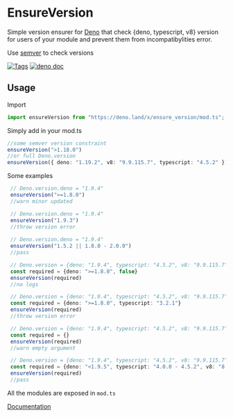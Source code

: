 # EnsureVersion

Simple version ensurer for [Deno](https://deno.land) that check {deno, typescript, v8} version for users of your module and prevent them from incompatibylities error.

Use [semver](https://deno.land/x/semver) to check versions

[![Tags](https://img.shields.io/github/v/release/JOTSR/ensure_version)](https://github.com/JOTSR/ensure_version/releases)
[![deno doc](https://doc.deno.land/badge.svg)](https://doc.deno.land/https/raw.githubusercontent.com/JOTSR/ensure_version/main/mod.ts)

## Usage

Import
```ts
import ensureVersion from "https://deno.land/x/ensure_version/mod.ts";
```

Simply add in your mod.ts
```ts
//some semver version constraint
ensureVersion(">1.18.0")
//or full Deno.version
ensureVersion({ deno: "1.19.2", v8: "9.9.115.7", typescript: "4.5.2" })
```

Some examples
```ts
 // Deno.version.deno = "1.9.4"
 ensureVersion(">=1.8.0")
 //warn minor updated

 // Deno.version.deno = "1.9.4"
 ensureVersion("1.9.3")
 //throw version error
 
 // Deno.version.deno = "1.9.4"
 ensureVersion("1.5.2 || 1.8.0 - 2.0.0")
 //pass

 // Deno.version = {deno: "1.9.4", typescript: "4.5.2", v8: "9.9.115.7"}
 const required = {deno: ">=1.8.0", false}
 ensureVersion(required)
 //no logs

 // Deno.version = {deno: "1.9.4", typescript: "4.5.2", v8: "9.9.115.7"}
 const required = {deno: ">=1.8.0", typescript: "3.2.1"}
 ensureVersion(required)
 //throw version error

 // Deno.version = {deno: "1.9.4", typescript: "4.5.2", v8: "9.9.115.7"}
 const required = {}
 ensureVersion(required)
 //warn empty argument

 // Deno.version = {deno: "1.9.4", typescript: "4.5.2", v8: "9.9.115.7"}
 const required = {deno: "<1.9.5", typescript: "4.0.0 - 4.5.2", v8: "8.3.102 || 9.9.155"}
 ensureVersion(required)
 //pass
 ```

All the modules are exposed in `mod.ts`

[Documentation](https://doc.deno.land/https/https/deno.land/x/ensure_version/mod.ts)